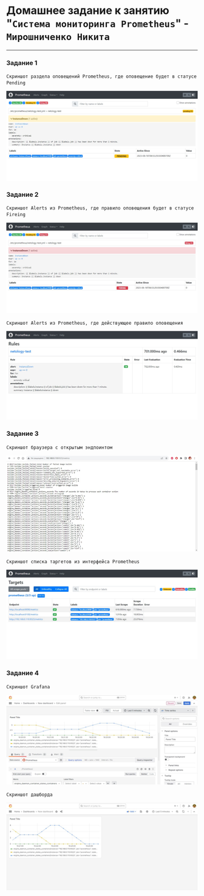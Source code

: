 # Домашнее задание к занятию "`Система мониторинга Prometheus`" - `Мирошниченко Никита`

---

### Задание 1

`Скриншот раздела оповещений Prometheus, где оповещение будет в статусе Pending`

![Скриншот раздела оповещений Prometheus, где оповещение будет в статусе Pending](https://github.com/Tourker/Git_HW/blob/main/img/monitoring/prometheus_2/zadanie1.jpg)

### Задание 2

`Cкриншот Alerts из Prometheus, где правило оповещения будет в статусе Fireing`

![Скриншот Alerts из Prometheus, где правило оповещения будет в статусе Fireing](https://github.com/Tourker/Git_HW/blob/main/img/monitoring/prometheus_2/zadanie2.jpg)

`Cкриншот Alerts из Prometheus, где действующее правило оповещения`

![Действующее правило оповещения](https://github.com/Tourker/Git_HW/blob/main/img/monitoring/prometheus_2/zadanie2_rules.jpg)

### Задание 3

`Cкриншот браузера с открытым эндпоинтом`

![Скриншот браузера с открытым эндпоинтом](https://github.com/Tourker/Git_HW/blob/main/img/monitoring/prometheus_2/zadanie3_1.jpg)

`Cкриншот списка таргетов из интерфейса Prometheus`

![Скриншот списка таргетов из интерфейса Prometheus](https://github.com/Tourker/Git_HW/blob/main/img/monitoring/prometheus_2/zadanie3_2.jpg)

### Задание 4

`Cкриншот Grafana`

![Скриншот Grafana](https://github.com/Tourker/Git_HW/blob/main/img/monitoring/prometheus_2/Zadanie4.jpg)

`Cкриншот дашборда`

![Скриншот дашборда](https://github.com/Tourker/Git_HW/blob/main/img/monitoring/prometheus_2/Zadanie4_2.jpg)
